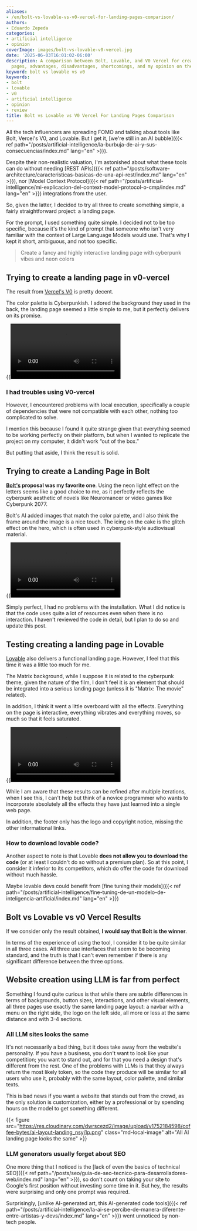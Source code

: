 ```yaml
---
aliases:
- /en/bolt-vs-lovable-vs-v0-vercel-for-landing-pages-comparison/
authors:
- Eduardo Zepeda
categories:
- artificial intelligence
- opinion
coverImage: images/bolt-vs-lovable-v0-vercel.jpg
date: '2025-06-03T16:01:02-06:00'
description: A comparison between Bolt, Lovable, and V0 Vercel for creating landing
  pages, advantages, disadvantages, shortcomings, and my opinion on the winner.
keyword: bolt vs lovable vs v0
keywords:
- bolt
- lovable
- v0
- artificial intelligence
- opinion
- review
title: Bolt vs Lovable vs V0 Vercel For Landing Pages Comparison
---
```


All the tech influencers are spreading FOMO and talking about tools like Bolt, Vercel's V0, and Lovable. But I get it, [we're still in an AI bubble]({{< ref path="/posts/artificial-intelligence/la-burbuja-de-ai-y-sus-consecuencias/index.md" lang="en" >}}). 

Despite their non-realistic valuation, I'm astonished about what these tools can do without needing [REST APIs]({{< ref path="/posts/software-architecture/caracteristicas-basicas-de-una-api-rest/index.md" lang="en" >}}), nor [Model Context Protocol]({{< ref path="/posts/artificial-intelligence/mi-explicacion-del-context-model-protocol-o-cmp/index.md" lang="en" >}}) integrations from the user. 

So, given the latter, I decided to try all three to create something simple, a fairly straightforward project: a landing page. 

For the prompt, I used something quite simple. I decided not to be too specific, because it's the kind of prompt that someone who isn't very familiar with the context of Large Language Models would use. That's why I kept it short, ambiguous, and not too specific.

> Create a fancy and highly interactive landing page with cyberpunk vibes and neon colors

## Trying to create a landing page in v0-vercel

The result from [Vercel's V0](https://v0.dev/#?) is pretty decent. 

The color palette is Cyberpunkish. I adored the background they used in the back, the landing page seemed a little simple to me, but it perfectly delivers on its promise.

{{<video src="https://res.cloudinary.com/dwrscezd2/video/upload/v1752634111/coffee-bytes/v0_0_5mb_gkrgvn.mp4">}}

### I had troubles using V0-vercel

However, I encountered problems with local execution, specifically a couple of dependencies that were not compatible with each other, nothing too complicated to solve. 

I mention this because I found it quite strange given that everything seemed to be working perfectly on their platform, but when I wanted to replicate the project on my computer, it didn't work “out of the box.”

But putting that aside, I think the result is solid. 

## Trying to create a Landing Page in Bolt

**[Bolt's](https://bolt.new/#?) proposal was my favorite one**. Using the neon light effect on the letters seems like a good choice to me, as it perfectly reflects the cyberpunk aesthetic of novels like Neuromancer or video games like Cyberpunk 2077. 

Bolt's AI added images that match the color palette, and I also think the frame around the image is a nice touch. The icing on the cake is the glitch effect on the hero, which is often used in cyberpunk-style audiovisual material. 

{{<video src="https://res.cloudinary.com/dwrscezd2/video/upload/v1752633837/coffee-bytes/bolt_d6pbio_05mb_bsyje5.mp4">}}

Simply perfect, I had no problems with the installation. What I did notice is that the code uses quite a lot of resources even when there is no interaction. I haven't reviewed the code in detail, but I plan to do so and update this post.

## Testing creating a landing page in Lovable

[Lovable](https://lovable.dev/#?) also delivers a functional landing page. However, I feel that this time it was a little too much for me.

The Matrix background, while I suppose it is related to the cyberpunk theme, given the nature of the film, I don't feel it is an element that should be integrated into a serious landing page (unless it is "Matrix: The movie" related).

In addition, I think it went a little overboard with all the effects. Everything on the page is interactive, everything vibrates and everything moves, so much so that it feels saturated.

{{<video src="https://res.cloudinary.com/dwrscezd2/video/upload/v1752633780/coffee-bytes/lovable_no_sound_aokgmp_0_5mb_k12z7k.mp4">}}

While I am aware that these results can be refined after multiple iterations, when I see this, I can't help but think of a novice programmer who wants to incorporate absolutely all the effects they have just learned into a single web page.

In addition, the footer only has the logo and copyright notice, missing the other informational links.

### How to download lovable code?

Another aspect to note is that Lovable **does not allow you to download the code** (or at least I couldn't do so without a premium plan). So at this point, I consider it inferior to its competitors, which do offer the code for download without much hassle.

Maybe lovable devs could benefit from [fine tuning their models]({{< ref path="/posts/artificial-intelligence/fine-tuning-de-un-modelo-de-inteligencia-artificial/index.md" lang="en" >}})

## Bolt vs Lovable vs v0 Vercel Results

If we consider only the result obtained, **I would say that Bolt is the winner**. 

In terms of the experience of using the tool, I consider it to be quite similar in all three cases. All three use interfaces that seem to be becoming standard, and the truth is that I can't even remember if there is any significant difference between the three options.

## Website creation using LLM is far from perfect

Something I found quite curious is that while there are subtle differences in terms of backgrounds, button sizes, interactions, and other visual elements, all three pages use exactly the same landing page layout: a navbar with a menu on the right side, the logo on the left side, all more or less at the same distance and with 3-4 sections.

### All LLM sites looks the same

It's not necessarily a bad thing, but it does take away from the website's personality. If you have a business, you don't want to look like your competition; you want to stand out, and for that you need a design that's different from the rest. One of the problems with LLMs is that they always return the most likely token, so the code they produce will be similar for all users who use it, probably with the same layout, color palette, and similar texts. 

This is bad news if you want a website that stands out from the crowd, as the only solution is customization, either by a professional or by spending hours on the model to get something different.

{{< figure src="https://res.cloudinary.com/dwrscezd2/image/upload/v1752184598/coffee-bytes/ai-layout-landing_nsyj1p.png" class="md-local-image" alt="All AI landing page looks the same" >}}

### LLM generators usually forget about SEO

One more thing that I noticed is the [lack of even the basics of technical SEO]({{< ref path="/posts/seo/guia-de-seo-tecnico-para-desarrolladores-web/index.md" lang="en" >}}), so don't count on taking your site to Google's first position without investing some time in it. But hey, the results were surprising and only one prompt was required.

Surprisingly, [unlike AI-generated art, this AI-generated code tools]({{< ref path="/posts/artificial-intelligence/la-ai-se-percibe-de-manera-diferente-entre-artistas-y-devs/index.md" lang="en" >}}) went unnoticed by non-tech people.